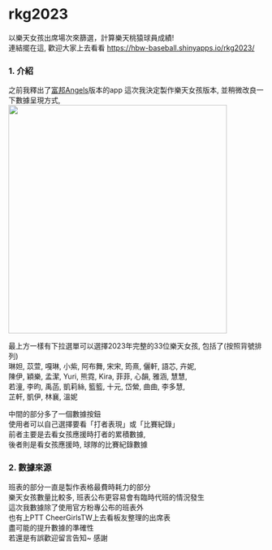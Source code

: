 # rkg2023
以樂天女孩出席場次來篩選，計算樂天桃猿球員成績!  
連結擺在這, 歡迎大家上去看看
https://hbw-baseball.shinyapps.io/rkg2023/

### **1. 介紹**
之前我釋出了[富邦Angels](https://github.com/hbw0386/fubonangels2023 "link")版本的app
這次我決定製作樂天女孩版本, 並稍微改良一下數據呈現方式,  
<img src="https://github.com/hbw0386/rkg2023/assets/139471040/23e98c34-f247-4833-9b59-f774f7431461" width="430" height="450">   

最上方一樣有下拉選單可以選擇2023年完整的33位樂天女孩, 包括了(按照背號排列)  
琳妲, 苡萱, 嘎琳, 小紫, 阿布舞, 宋宋, 筠熹, 儷軒, 語芯, 卉妮,  
陳伊, 穎樂, 孟潔, Yuri, 熊霓, Kira, 菲菲, 心韻, 雅涵, 慧慧,  
若潼, 李昀, 禹菡, 凱莉絲, 籃籃, 十元, 岱縈, 曲曲, 李多慧,  
芷軒, 凱伊, 林襄, 溫妮  

中間的部分多了一個數據按鈕  
使用者可以自己選擇要看「打者表現」或「比賽紀錄」  
前者主要是去看女孩應援時打者的累積數據,  
後者則是看女孩應援時, 球隊的比賽紀錄數據  

### **2. 數據來源**
班表的部分一直是製作表格最費時耗力的部分  
樂天女孩數量比較多, 班表公布更容易會有臨時代班的情況發生  
這次我數據除了使用官方粉專公布的班表外  
也有上PTT CheerGirlsTW上去看板友整理的出席表  
盡可能的提升數據的準確性  
若還是有誤歡迎留言告知~ 感謝
